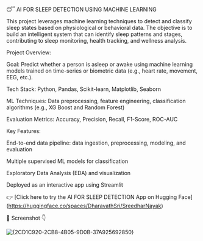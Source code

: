 😴 AI FOR SLEEP DETECTION USING MACHINE LEARNING 


This project leverages machine learning techniques to detect and classify sleep states based on physiological or behavioral data. The objective is to build an intelligent system that can identify sleep patterns and stages, contributing to sleep monitoring, health tracking, and wellness analysis.

Project Overview:


Goal: Predict whether a person is asleep or awake using machine learning models trained on time-series or biometric data (e.g., heart rate, movement, EEG, etc.).

Tech Stack: Python, Pandas, Scikit-learn, Matplotlib, Seaborn

ML Techniques: Data preprocessing, feature engineering, classification algorithms (e.g., XG Boost and Random Forest)

Evaluation Metrics: Accuracy, Precision, Recall, F1-Score, ROC-AUC

Key Features:


End-to-end data pipeline: data ingestion, preprocessing, modeling, and evaluation

Multiple supervised ML models for classification

Exploratory Data Analysis (EDA) and visualization


Deployed as an interactive app using Streamlit

👉 [Click here to try the AI FOR SLEEP DETECTION App on Hugging Face] (https://huggingface.co/spaces/DharavathSri/SreedharNayak)

📸 Screenshot 👇

![{2CD1C920-2CB8-4B05-9D0B-37A925692850}](https://github.com/user-attachments/assets/47eea3e2-adf6-4227-a1a9-ea255cc88519)

